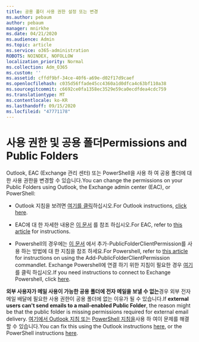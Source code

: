 ```yaml
---
title: 공용 폴더 사용 권한 설정 또는 변경
ms.author: pebaum
author: pebaum
manager: mnirkhe
ms.date: 04/21/2020
ms.audience: Admin
ms.topic: article
ms.service: o365-administration
ROBOTS: NOINDEX, NOFOLLOW
localization_priority: Normal
ms.collection: Adm_O365
ms.custom: ''
ms.assetid: cffdf9bf-34ce-40f6-a69e-d02f17d9caef
ms.openlocfilehash: c035d56ffade45cc4360a1d0dfca4c63bf110a38
ms.sourcegitcommit: c6692ce0fa1358ec3529e59ca0ecdfdea4cdc759
ms.translationtype: MT
ms.contentlocale: ko-KR
ms.lasthandoff: 09/15/2020
ms.locfileid: "47771178"
---
```

# <a name="permissions-and-public-folders"></a><span data-ttu-id="041fe-102">사용 권한 및 공용 폴더</span><span class="sxs-lookup"><span data-stu-id="041fe-102">Permissions and Public Folders</span></span>

<span data-ttu-id="041fe-103">Outlook, EAC (Exchange 관리 센터) 또는 PowerShell을 사용 하 여 공용 폴더에 대 한 사용 권한을 변경할 수 있습니다.</span><span class="sxs-lookup"><span data-stu-id="041fe-103">You can change the permissions on your Public Folders using Outlook, the Exchange admin center (EAC), or PowerShell:</span></span>
  
- <span data-ttu-id="041fe-104">Outlook 지침을 보려면 [여기를 클릭](https://support.office.com/article/Set-or-change-permissions-for-a-public-folder-b2e0440c-7873-48ec-9ff2-b1a20b723005.aspx)하십시오.</span><span class="sxs-lookup"><span data-stu-id="041fe-104">For Outlook instructions, [click here](https://support.office.com/article/Set-or-change-permissions-for-a-public-folder-b2e0440c-7873-48ec-9ff2-b1a20b723005.aspx).</span></span>
    
- <span data-ttu-id="041fe-105">EAC에 대 한 자세한 내용은 [이 문서](https://technet.microsoft.com/library/jj651147%28v=exchg.150%29.aspx.aspx#Anchor_1) 를 참조 하십시오.</span><span class="sxs-lookup"><span data-stu-id="041fe-105">For EAC, refer to [this article](https://technet.microsoft.com/library/jj651147%28v=exchg.150%29.aspx.aspx#Anchor_1) for instructions.</span></span> 
    
- <span data-ttu-id="041fe-106">Powershell의 경우에는 [이 문서](https://technet.microsoft.com/library/bb124743%28v=exchg.160%29.aspx.aspx) 에서 추가-PublicFolderClientPermission를 사용 하는 방법에 대 한 지침을 참조 하세요.</span><span class="sxs-lookup"><span data-stu-id="041fe-106">For Powershell, refer to [this article](https://technet.microsoft.com/library/bb124743%28v=exchg.160%29.aspx.aspx) for instructions on using the Add-PublicFolderClientPermission commandlet.</span></span> <span data-ttu-id="041fe-107">Exchange Powershell에 연결 하기 위한 지침이 필요한 경우 [여기](https://technet.microsoft.com/library/jj984289%28v=exchg.160%29.aspx.aspx)를 클릭 하십시오.</span><span class="sxs-lookup"><span data-stu-id="041fe-107">If you need instructions to connect to Exchange Powershell, click [here](https://technet.microsoft.com/library/jj984289%28v=exchg.160%29.aspx.aspx).</span></span>
    
<span data-ttu-id="041fe-108">**외부 사용자가 메일 사용이 가능한 공용 폴더에 전자 메일을 보낼 수 없는**경우 외부 전자 메일 배달에 필요한 사용 권한이 공용 폴더에 없는 이유가 될 수 있습니다.</span><span class="sxs-lookup"><span data-stu-id="041fe-108">If **external users can't send emails to a mail-enabled Public Folder**, the reason might be that the public folder is missing permissions required for external email delivery.</span></span> <span data-ttu-id="041fe-109">[여기에서 Outlook 지침 또는](https://technet.microsoft.com/library/aa997560%28v=exchg.150%29.aspx.aspx#Anchor_1) [PowerShell 지침을](https://support.microsoft.com/help/2984402/-5.7.1-smtp-550-5.7.1-resolver.rst.authrequired-nondelivery-report-when-external-users-try-to-send-mail-to-mail-enabled-public-folders-in-office-365.aspx)사용 하 여이 문제를 해결할 수 있습니다.</span><span class="sxs-lookup"><span data-stu-id="041fe-109">You can fix this using the Outlook instructions [here](https://technet.microsoft.com/library/aa997560%28v=exchg.150%29.aspx.aspx#Anchor_1), or the PowerShell instructions [here](https://support.microsoft.com/help/2984402/-5.7.1-smtp-550-5.7.1-resolver.rst.authrequired-nondelivery-report-when-external-users-try-to-send-mail-to-mail-enabled-public-folders-in-office-365.aspx).</span></span>
  

